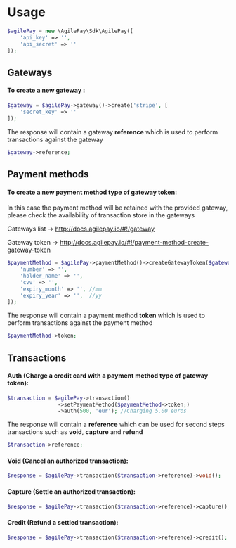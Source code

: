 # Usage

```php
$agilePay = new \AgilePay\Sdk\AgilePay([
    'api_key' => '',
    'api_secret' => ''
]);
```

## Gateways

#### To create a new gateway :

```php
$gateway = $agilePay->gateway()->create('stripe', [
    'secret_key' => ''
]);
```

The response will contain a gateway **reference** which is used to perform transactions against the gateway

```php
$gateway->reference;
```

## Payment methods

#### To create a new payment method type of gateway token:

In this case the payment method will be retained with the provided gateway,
please check the availability of transaction store in the gateways

Gateways list -> http://docs.agilepay.io/#!/gateway 

Gateway token -> http://docs.agilepay.io/#!/payment-method-create-gateway-token


```php
$paymentMethod = $agilePay->paymentMethod()->createGatewayToken($gateway->reference, [
    'number' => '',
    'holder_name' => '',
    'cvv' => '',
    'expiry_month' => '', //mm
    'expiry_year' => '',  //yy
]);
```

The response will contain a payment method **token** which is used to perform transactions against the payment method

```php
$paymentMethod->token;
```

## Transactions

#### Auth (Charge a credit card with a payment method type of gateway token):
```php
$transaction = $agilePay->transaction()
                ->setPaymentMethod($paymentMethod->token;)
                ->auth(500, 'eur'); //Charging 5.00 euros
```

The response will contain a **reference** which can be used for second steps transactions such as **void**, **capture** and **refund**

```php
$transaction->reference;
```

#### Void (Cancel an authorized transaction):
```php
$response = $agilePay->transaction($transaction->reference)->void();
```

#### Capture (Settle an authorized transaction):
```php
$response = $agilePay->transaction($transaction->reference)->capture();
```

#### Credit (Refund a settled transaction):
```php
$response = $agilePay->transaction($transaction->reference)->credit();
```


